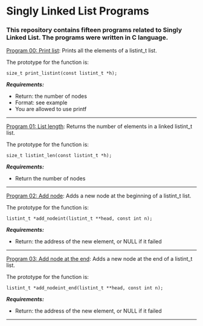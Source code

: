 # Singly Linked List Programs

### **This repository contains fifteen programs related to Singly Linked List. The programs were written in C language.**

[Program 00: Print list](https://github.com/ehabsmh/alx-low_level_programming/blob/main/0x13-more_singly_linked_lists/0-print_listint.c):
Prints all the elements of a listint_t list.

The prototype for the function is:
```
size_t print_listint(const listint_t *h);
```

***Requirements:***
- Return: the number of nodes
- Format: see example
- You are allowed to use printf

---

[Program 01: List length](https://github.com/ehabsmh/alx-low_level_programming/blob/main/0x13-more_singly_linked_lists/1-listint_len.c):
Returns the number of elements in a linked listint_t list.

The prototype for the function is:
```
size_t listint_len(const listint_t *h);
```

***Requirements:***
- Return the number of nodes

---

[Program 02: Add node](https://github.com/ehabsmh/alx-low_level_programming/blob/main/0x13-more_singly_linked_lists/2-add_nodeint.c):
Adds a new node at the beginning of a listint_t list.

The prototype for the function is:
```
listint_t *add_nodeint(listint_t **head, const int n);
```

***Requirements:***
- Return: the address of the new element, or NULL if it failed

---

[Program 03: Add node at the end](https://github.com/ehabsmh/alx-low_level_programming/blob/main/0x13-more_singly_linked_lists/3-add_nodeint_end.c):
Adds a new node at the end of a listint_t list.

The prototype for the function is:
```
listint_t *add_nodeint_end(listint_t **head, const int n);
```

***Requirements:***
- Return: the address of the new element, or NULL if it failed

---
